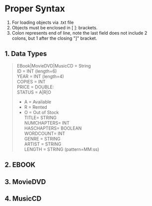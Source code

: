 # Proper Syntax 
1. For loading objects via .txt file
2. Objects must be enclosed in [ ]: brackets.
3. Colon represents end of line, note the last field does not include 2 colons, but 1 after the closing "]" bracket.

## 1. Data Types
> EBook|MovieDVD|MusicCD = String<br />
> ID = INT (length=6)<br />
> YEAR = INT (length=4)<br />
> COPIES = INT<br />
> PRICE = DOUBLE:<br />
> STATUS = A|R|O<br />
> * A = Available
> * R = Rented
> * O = Out of Stock <br />
> TITLE= STRING<br />
> NUMCHAPTERS= INT<br />
> HASCHAPTERS= BOOLEAN<br />
> WORDCOUNT= INT<br />
> GENRE = STRING <br />
> ARTIST = STRING <br />
> LENGTH = STRING (pattern=MM:ss)<br />

## 2. EBOOK
> [ EBook:<br />
> ID=id:<br />
> YEAR=year:<br />
> COPIES=copies:<br />
> PRICE=price:<br />
> STATUS=A|R|O:<br />
> TITLE=title:<br />
> NUMCHAPTERS=number of chapters:<br />
> HASCHAPTERS=true|false: <br />
> WORDCOUNT=word count ]:<br />

## 3. MovieDVD
> [ MovieDVD:<br />
> ID=id:<br />
> YEAR=year:<br />
> COPIES=copies:<br />
> PRICE=price:<br />
> STATUS=A|R|O:<br />
> TITLE=title:<br />
> GENRE=genre ]:<br />

## 4. MusicCD
> [ MusicCD:<br />
> ID=id:<br />
> YEAR=year:<br />
> COPIES=copies:<br />
> PRICE=price:<br />
> STATUS=A|R|O:<br />
> TITLE=title:<br />
> ARTIST=artist:<br />
> LENGTH=length ]:<br />